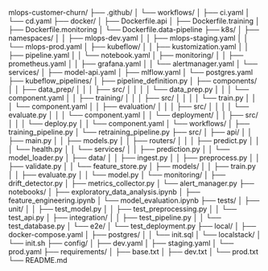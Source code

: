 mlops-customer-churn/
├── .github/
│   └── workflows/
│       ├── ci.yaml
│       └── cd.yaml
├── docker/
│   ├── Dockerfile.api
│   ├── Dockerfile.training
│   ├── Dockerfile.monitoring
│   └── Dockerfile.data-pipeline
├── k8s/
│   ├── namespaces/
│   │   ├── mlops-dev.yaml
│   │   ├── mlops-staging.yaml
│   │   └── mlops-prod.yaml
│   ├── kubeflow/
│   │   ├── kustomization.yaml
│   │   ├── pipeline.yaml
│   │   └── notebook.yaml
│   ├── monitoring/
│   │   ├── prometheus.yaml
│   │   ├── grafana.yaml
│   │   └── alertmanager.yaml
│   └── services/
│       ├── model-api.yaml
│       ├── mlflow.yaml
│       └── postgres.yaml
├── kubeflow_pipelines/
│   ├── pipeline_definition.py
│   ├── components/
│   │   ├── data_prep/
│   │   │   ├── src/
│   │   │   │   └── data_prep.py
│   │   │   └── component.yaml
│   │   ├── training/
│   │   │   ├── src/
│   │   │   │   └── train.py
│   │   │   └── component.yaml
│   │   ├── evaluation/
│   │   │   ├── src/
│   │   │   │   └── evaluate.py
│   │   │   └── component.yaml
│   │   └── deployment/
│   │       ├── src/
│   │       │   └── deploy.py
│   │       └── component.yaml
│   └── workflows/
│       ├── training_pipeline.py
│       └── retraining_pipeline.py
├── src/
│   ├── api/
│   │   ├── main.py
│   │   ├── models.py
│   │   ├── routers/
│   │   │   ├── predict.py
│   │   │   └── health.py
│   │   └── services/
│   │       ├── prediction.py
│   │       └── model_loader.py
│   ├── data/
│   │   ├── ingest.py
│   │   ├── preprocess.py
│   │   ├── validate.py
│   │   └── feature_store.py
│   ├── models/
│   │   ├── train.py
│   │   ├── evaluate.py
│   │   └── model.py
│   └── monitoring/
│       ├── drift_detector.py
│       ├── metrics_collector.py
│       └── alert_manager.py
├── notebooks/
│   ├── exploratory_data_analysis.ipynb
│   ├── feature_engineering.ipynb
│   └── model_evaluation.ipynb
├── tests/
│   ├── unit/
│   │   ├── test_model.py
│   │   ├── test_preprocessing.py
│   │   └── test_api.py
│   ├── integration/
│   │   ├── test_pipeline.py
│   │   └── test_database.py
│   └── e2e/
│       └── test_deployment.py
├── local/
│   ├── docker-compose.yaml
│   ├── postgres/
│   │   └── init.sql
│   └── localstack/
│       └── init.sh
├── config/
│   ├── dev.yaml
│   ├── staging.yaml
│   └── prod.yaml
├── requirements/
│   ├── base.txt
│   ├── dev.txt
│   └── prod.txt
└── README.md
